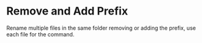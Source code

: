 # Remove and Add Prefix

Rename multiple files in the same folder removing or adding the prefix, use each file for the command.
